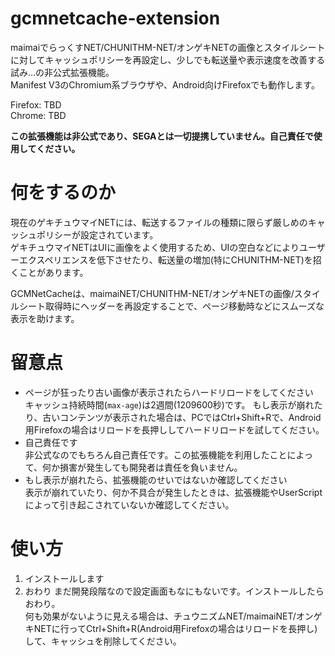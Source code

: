 # gcmnetcache-extension
maimaiでらっくすNET/CHUNITHM-NET/オンゲキNETの画像とスタイルシートに対してキャッシュポリシーを再設定し、少しでも転送量や表示速度を改善する試み…の非公式拡張機能。    
Manifest V3のChromium系ブラウザや、Android向けFirefoxでも動作します。

Firefox: TBD    
Chrome: TBD

**この拡張機能は非公式であり、SEGAとは一切提携していません。自己責任で使用してください。**

# 何をするのか
現在のゲキチュウマイNETには、転送するファイルの種類に限らず厳しめのキャッシュポリシーが設定されています。    
ゲキチュウマイNETはUIに画像をよく使用するため、UIの空白などによりユーザーエクスペリエンスを低下させたり、転送量の増加(特にCHUNITHM-NET)を招くことがあります。     

GCMNetCacheは、maimaiNET/CHUNITHM-NET/オンゲキNETの画像/スタイルシート取得時にヘッダーを再設定することで、ページ移動時などにスムーズな表示を助けます。    

# 留意点
- ページが狂ったり古い画像が表示されたらハードリロードをしてください    
キャッシュ持続時間(`max-age`)は2週間(1209600秒)です。 
もし表示が崩れたり、古いコンテンツが表示された場合は、PCではCtrl+Shift+Rで、Android用Firefoxの場合はリロードを長押ししてハードリロードを試してください。
- 自己責任です    
非公式なのでもちろん自己責任です。この拡張機能を利用したことによって、何か損害が発生しても開発者は責任を負いません。
- もし表示が崩れたら、拡張機能のせいではないか確認してください    
表示が崩れていたり、何か不具合が発生したときは、拡張機能やUserScriptによって引き起こされていないか確認してください。

# 使い方
1. インストールします
2. おわり
まだ開発段階なので設定画面もなにもないです。インストールしたらおわり。    
何も効果がないように見える場合は、チュウニズムNET/maimaiNET/オンゲキNETに行ってCtrl+Shift+R(Android用Firefoxの場合はリロードを長押し)して、キャッシュを削除してください。    